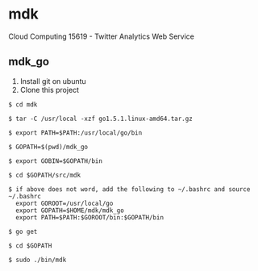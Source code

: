# mdk
Cloud Computing 15619 - Twitter Analytics Web Service

## mdk_go
1. Install git on ubuntu
2. Clone this project
```
$ cd mdk
```
```
$ tar -C /usr/local -xzf go1.5.1.linux-amd64.tar.gz
```
```
$ export PATH=$PATH:/usr/local/go/bin
```
```
$ GOPATH=$(pwd)/mdk_go
```
```
$ export GOBIN=$GOPATH/bin
```
```
$ cd $GOPATH/src/mdk
```
```
$ if above does not word, add the following to ~/.bashrc and source ~/.bashrc
  export GOROOT=/usr/local/go
  export GOPATH=$HOME/mdk/mdk_go
  export PATH=$PATH:$GOROOT/bin:$GOPATH/bin
```
```
$ go get
```
```
$ cd $GOPATH
```
```
$ sudo ./bin/mdk
```
